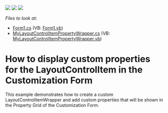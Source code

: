 <!-- default badges list -->
![](https://img.shields.io/endpoint?url=https://codecentral.devexpress.com/api/v1/VersionRange/128632939/13.1.4%2B)
[![](https://img.shields.io/badge/Open_in_DevExpress_Support_Center-FF7200?style=flat-square&logo=DevExpress&logoColor=white)](https://supportcenter.devexpress.com/ticket/details/E1571)
[![](https://img.shields.io/badge/📖_How_to_use_DevExpress_Examples-e9f6fc?style=flat-square)](https://docs.devexpress.com/GeneralInformation/403183)
<!-- default badges end -->
<!-- default file list -->
*Files to look at*:

* [Form1.cs](./CS/S132265/Form1.cs) (VB: [Form1.vb](./VB/S132265/Form1.vb))
* [MyLayoutControlItemPropertyWrapper.cs](./CS/S132265/MyLayoutControlItemPropertyWrapper.cs) (VB: [MyLayoutControlItemPropertyWrapper.vb](./VB/S132265/MyLayoutControlItemPropertyWrapper.vb))
<!-- default file list end -->
# How to display custom properties for the LayoutControlItem in the Customization Form


<p>This example demonstrates how to create a custom LayoutControlItemWrapper and add custom properties that will be shown in the Property Grid of the Customization Form.</p>

<br/>


